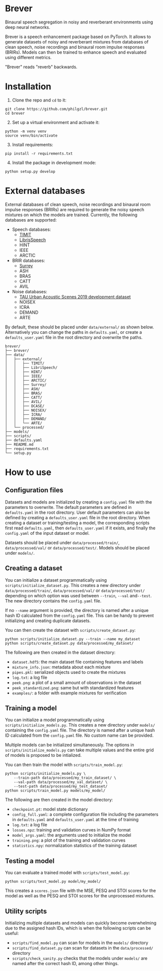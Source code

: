 # Brever
Binaural speech segregation in noisy and reverberant environments using deep neural networks.

Brever is a speech enhancement package based on PyTorch. It allows to generate datasets of noisy and reverberant mixtures from databases of clean speech, noise recordings and binaural room impulse responses (BRIRs). Models can then be trained to enhance speech and evaluated using different metrics.

"Brever" reads "reverb" backwards.

# Installation

1. Clone the repo and `cd` to it:
```
git clone https://github.com/philgzl/brever.git
cd brever
```

2. Set up a virtual environment and activate it:
```
python -m venv venv
source venv/bin/activate
```

3. Install requirements:
```
pip install -r requirements.txt
```

4. Install the package in development mode:
```
python setup.py develop
```

# External databases

External databases of clean speech, noise recordings and binaural room impulse responses (BRIRs) are required to generate the noisy speech mixtures on which the models are trained. Currently, the following databases are supported:

- Speech databases:
  - [TIMIT](https://catalog.ldc.upenn.edu/LDC93S1)
  - [LibrisSpeech](http://www.openslr.org/12)
  - HINT
  - IEEE
  - ARCTIC
- BRIR databases:
  - [Surrey](https://ieeexplore.ieee.org/document/5473135)
  - ASH
  - BRAS
  - CATT
  - AVIL
- Noise databases:
  - [TAU Urban Acoustic Scenes 2019 development dataset](https://zenodo.org/record/2589280)
  - NOISEX
  - ICRA
  - DEMAND
  - ARTE

By default, these should be placed under `data/external/` as shown below. Alternatively you can change the paths in `defaults.yaml`, or create a `defaults_user.yaml` file in the root directory and overwrite the paths.

```
brever/
├── brever/
├── data/
│   ├── external/
│   │   ├── TIMIT/
│   │   ├── LibriSpeech/
│   │   ├── HINT/
│   │   ├── IEEE/
│   │   ├── ARCTIC/
│   │   ├── Surrey/
│   │   ├── ASH/
│   │   ├── BRAS/
│   │   ├── CATT/
│   │   ├── AVIL/
│   │   ├── DCASE/
│   │   ├── NOISEX/
│   │   ├── ICRA/
│   │   ├── DEMAND/
│   │   └── ARTE/
│   └── processed/
├── models/
├── scripts/
├── defaults.yaml
├── README.md
├── requirements.txt
└── setup.py
```

# How to use

## Configuration files

Datasets and models are initialized by creating a `config.yaml` file with the parameters to overwrite. The default parameters are defined in `defaults.yaml` in the root directory. User default parameters can also be defined by creating a `defaults_user.yaml` file in the root directory. When creating a dataset or training/testing a model, the corresponding scripts first read `defaults.yaml`, then `defaults_user.yaml` if it exists, and finally the `config.yaml` of the input dataset or model.

Datasets should be placed under `data/processed/train/`, `data/processed/val/` or `data/processed/test/`. Models should be placed under `models/`.

## Creating a dataset

You can initialize a dataset programmatically using `scripts/initialize_dataset.py`. This creates a new directory under `data/processed/train/`, `data/processed/val/` or `data/processed/test/` depending on which option was used between `--train`, `--val` and`--test`. The new directory contains the `config.yaml` file.

If no `--name` argument is provided, the directory is named after a unique hash ID calculated from the `config.yaml` file. This can be handy to prevent initializing and creating duplicate datasets.

You can then create the dataset with `scripts/create_dataset.py`:

```
python scripts/initialize_dataset.py --train --name my_dataset
python scripts/create_dataset.py data/processed/my_dataset/
```

The following are then created in the dataset directory:

- `dataset.hdf5`: the main dataset file containing features and labels
- `mixture_info.json`: metadata about each mixture
- `pipes.pkl`: serialized objects used to create the mixtures
- `log.txt`: a log file
- `peek.png`: a plot of a small amount of observations in the dataset
- `peek_standardized.png`: same but with standardized features
- `examples/`: a folder with example mixtures for verification

## Training a model

You can initialize a model programmatically using `scripts/initialize_models.py`. This creates a new directory under `models/` containing the `config.yaml` file. The directory is named after a unique hash ID calculated from the `config.yaml` file. No custom name can be provided.

Multiple models can be initialized simultaneously. The options in `scripts/initialize_models.py` can take multiple values and the entire grid of models is proposed to be intialized.

You can then train the model with `scripts/train_model.py`:

```
python scripts/initialize_models.py \
    --train-path data/processed/my_train_dataset/ \
    --val-path data/processed/my_val_dataset/ \
    --test-path data/processed/my_test_dataset/
python scripts/train_model.py models/my_model/
```

The following are then created in the model directory:

- `checkpoint.pt`: model state dictionary
- `config_full.yaml`: a complete configuration file including the parameters in `defaults.yaml` and `defaults_user.yaml` at the time of training
- `log.txt`: a log file
- `losses.npz`: training and validation curves in NumPy format
- `model_args.yaml`: the arguments used to initialize the model
- `training.png`: a plot of the training and validation curves
- `statistics.npy`: normalization statistics of the training dataset

## Testing a model

You can evaluate a trained model with `scripts/test_model.py`:

```
python scripts/test_model.py model/my_model/
```

This creates a `scores.json` file with the MSE, PESQ and STOI scores for the model as well as the PESQ and STOI scores for the unprocessed mixtures.

## Utility scripts

Initializing multiple datasets and models can quickly become overwhelming due to the assigned hash IDs, which is when the following scripts can be useful:
- `scripts/find_model.py` can scan for models in the `models/` directory
- `scripts/find_dataset.py` can scan for datasets in the `data/processed/` directory
- `scripts/check_sanity.py` checks that the models under `models/` are named after the correct hash ID, among other things.
